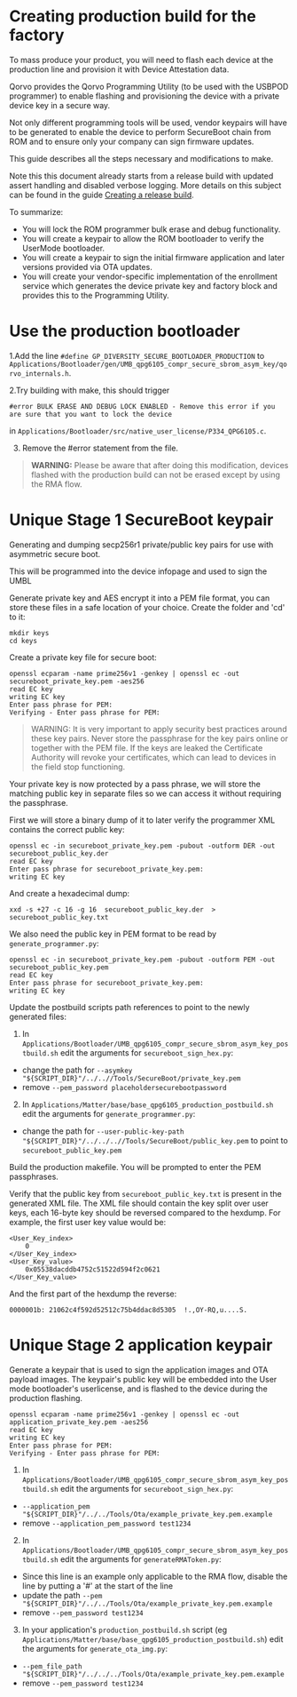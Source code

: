 
# Creating production build for the factory

To mass produce your product, you will need to flash each device at the production line and provision it with Device
Attestation data.

Qorvo provides the Qorvo Programming Utility (to be used with the USBPOD programmer) to enable flashing and provisioning
the device with a private device key in a secure way.

Not only different programming tools will be used, vendor keypairs will have to be generated to enable the device to
perform SecureBoot chain from ROM and to ensure only your company can sign firmware updates.

This guide describes all the steps necessary and modifications to make.

Note this this document already starts from a release build with updated assert handling and disabled verbose logging.
More details on this subject can be found in the guide [Creating a release build](./creating_release_build.md).

To summarize:

- You will lock the ROM programmer bulk erase and debug functionality.
- You will create a keypair to allow the ROM bootloader to verify the UserMode bootloader.
- You will create a keypair to sign the initial firmware application and later versions provided via OTA updates.
- You will create your vendor-specific implementation of the enrollment service which generates
the device private key and factory block and provides this to the Programming Utility.


Use the production bootloader
=============================

1.Add the line `#define GP_DIVERSITY_SECURE_BOOTLOADER_PRODUCTION` to
`Applications/Bootloader/gen/UMB_qpg6105_compr_secure_sbrom_asym_key/qorvo_internals.h`.

2.Try building with make, this should trigger
```
#error BULK ERASE AND DEBUG LOCK ENABLED - Remove this error if you are sure that you want to lock the device
```
in `Applications/Bootloader/src/native_user_license/P334_QPG6105.c`.

3. Remove the #error statement from the file.

> **WARNING:** Please be aware that after doing this modification, devices flashed with the production build can not be
> erased except by using the RMA flow.
>


Unique Stage 1 SecureBoot keypair
=================================

Generating and dumping secp256r1 private/public key pairs for use with asymmetric secure boot.

This will be programmed into the device infopage and used to sign the UMBL

Generate private key and AES encrypt it into a PEM file format, you can store these
files in a safe location of your choice. Create the folder and 'cd' to it:

```
mkdir keys
cd keys
```

Create a private key file for secure boot:
```
openssl ecparam -name prime256v1 -genkey | openssl ec -out secureboot_private_key.pem -aes256
read EC key
writing EC key
Enter pass phrase for PEM:
Verifying - Enter pass phrase for PEM:
```

> WARNING: It is very important to apply security best practices around these key pairs.
> Never store the passphrase for the key pairs online or together with the PEM file.
> If the keys are leaked the Certificate Authority will revoke your certificates, which
> can lead to devices in the field stop functioning.

Your private key is now protected by a pass phrase, we will store the matching public key
in separate files so we can access it without requiring the passphrase.

First we will store a binary dump of it to later verify the programmer XML contains the
correct public key:
```
openssl ec -in secureboot_private_key.pem -pubout -outform DER -out secureboot_public_key.der
read EC key
Enter pass phrase for secureboot_private_key.pem:
writing EC key
```
And create a hexadecimal dump:
```
xxd -s +27 -c 16 -g 16  secureboot_public_key.der  > secureboot_public_key.txt
```

We also need the public key in PEM format to be read by `generate_programmer.py`:
```
openssl ec -in secureboot_private_key.pem -pubout -outform PEM -out secureboot_public_key.pem
read EC key
Enter pass phrase for secureboot_private_key.pem:
writing EC key
```

Update the postbuild scripts path references to point to the newly generated files:

1. In `Applications/Bootloader/UMB_qpg6105_compr_secure_sbrom_asym_key_postbuild.sh` edit the arguments for
   `secureboot_sign_hex.py`:
- change the path for `--asymkey "${SCRIPT_DIR}"/../..//Tools/SecureBoot/private_key.pem`
- remove `--pem_password placeholdersecurebootpassword`

2. In `Applications/Matter/base/base_qpg6105_production_postbuild.sh` edit the arguments for `generate_programmer.py`:
- change the path for `--user-public-key-path "${SCRIPT_DIR}"/../../..//Tools/SecureBoot/public_key.pem` to point to
  `secureboot_public_key.pem`

Build the production makefile. You will be prompted to enter the PEM passphrases.


Verify that the public key from `secureboot_public_key.txt` is
present in the generated XML file.  The XML file should contain the key split over user keys, each 16-byte key should be reversed
compared to the hexdump. For example, the first user key value would be:

```
<User_Key_index>
    0
</User_Key_index>
<User_Key_value>
    0x05538dacddb4752c51522d594f2c0621
</User_Key_value>
```
And the first part of the hexdump the reverse:
```
0000001b: 21062c4f592d52512c75b4ddac8d5305  !.,OY-RQ,u....S.
```

Unique Stage 2 application keypair
==================================

Generate a keypair that is used to sign the application images and OTA payload images.
The keypair's public key will be embedded into the User mode bootloader's
userlicense, and is flashed to the device during the production flashing.

```
openssl ecparam -name prime256v1 -genkey | openssl ec -out application_private_key.pem -aes256
read EC key
writing EC key
Enter pass phrase for PEM:
Verifying - Enter pass phrase for PEM:
```

1. In `Applications/Bootloader/UMB_qpg6105_compr_secure_sbrom_asym_key_postbuild.sh` edit the arguments for `secureboot_sign_hex.py`:
- `--application_pem "${SCRIPT_DIR}"/../../Tools/Ota/example_private_key.pem.example`
- remove `--application_pem_password test1234`

2. In `Applications/Bootloader/UMB_qpg6105_compr_secure_sbrom_asym_key_postbuild.sh` edit the arguments for `generateRMAToken.py`:
- Since this line is an example only applicable to the RMA flow, disable the line by putting a '#' at the start of the line
- update the path `--pem "${SCRIPT_DIR}"/../../Tools/Ota/example_private_key.pem.example`
- remove `--pem_password test1234`

3. In your application's `production_postbuild.sh` script (eg `Applications/Matter/base/base_qpg6105_production_postbuild.sh`) edit the arguments for `generate_ota_img.py`:
- `--pem_file_path "${SCRIPT_DIR}"/../../../Tools/Ota/example_private_key.pem.example`
- remove `--pem_password test1234`
